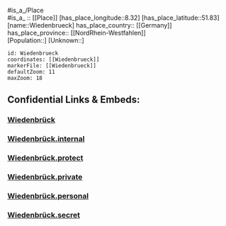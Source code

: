 ﻿---
location: [51.83,8.32] 
mapzoom: [7,12] 
mapmarker: city 
type: City
tags:
- geo/City


SpocWebEntityId: 35591
isDeleted: false
confidential: public

---
#is_a_/Place  
#is_a_ :: [[Place]] 
[has_place_longitude::8.32] 
[has_place_latitude::51.83] 
[name::Wiedenbrueck] 
has_place_country:: [[Germany]]  
has_place_province:: [[NordRhein-Westfahlen]]  
[Population::] 
[Unknown::] 


```leaflet
id: Wiedenbrueck
coordinates: [[Wiedenbrueck]] 
markerFile: [[Wiedenbrueck]] 
defaultZoom: 11 
maxZoom: 18
```


## Confidential Links & Embeds: 

### [Wiedenbrück](/_public/Earth/Continent/Europe/Europe~Central/Germany/Germany~West/Nord_Rhein-Westfalen/counties~NW/Gütersloh/cities~Gütersloh/Rheda-Wiedenbrück/Wiedenbrück.md) 

### [Wiedenbrück.internal](/_internal/Earth/Continent/Europe/Europe~Central/Germany/Germany~West/Nord_Rhein-Westfalen/counties~NW/Gütersloh/cities~Gütersloh/Rheda-Wiedenbrück/Wiedenbrück.internal.md) 

### [Wiedenbrück.protect](/_protect/Earth/Continent/Europe/Europe~Central/Germany/Germany~West/Nord_Rhein-Westfalen/counties~NW/Gütersloh/cities~Gütersloh/Rheda-Wiedenbrück/Wiedenbrück.protect.md) 

### [Wiedenbrück.private](/_private/Earth/Continent/Europe/Europe~Central/Germany/Germany~West/Nord_Rhein-Westfalen/counties~NW/Gütersloh/cities~Gütersloh/Rheda-Wiedenbrück/Wiedenbrück.private.md) 

### [Wiedenbrück.personal](/_personal/Earth/Continent/Europe/Europe~Central/Germany/Germany~West/Nord_Rhein-Westfalen/counties~NW/Gütersloh/cities~Gütersloh/Rheda-Wiedenbrück/Wiedenbrück.personal.md) 

### [Wiedenbrück.secret](/_secret/Earth/Continent/Europe/Europe~Central/Germany/Germany~West/Nord_Rhein-Westfalen/counties~NW/Gütersloh/cities~Gütersloh/Rheda-Wiedenbrück/Wiedenbrück.secret.md) 
